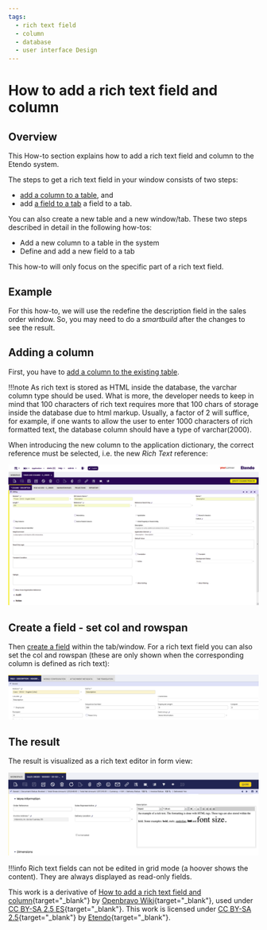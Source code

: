 ```yaml
---
tags: 
  - rich text field
  - column
  - database
  - user interface Design
---
```


#  How to add a rich text field and column
 
  
##  Overview

This How-to section explains how to add a rich text field and column to the Etendo
system.

The steps to get a rich text field in your window consists of two steps: 

- [add a column to a table](/developer-guide/etendo-classic/how-to-guides/How_to_add_Columns_to_a_Table/), and 
- add [a field to a tab](/developer-guide/etendo-classic/how-to-guides/How_to_add_a_field_to_a_Window_Tab/) a field to a tab.

You can also create a new table and a new window/tab. These two steps
described in detail in the following how-tos:

  * Add a new column to a table in the system 
  * Define and add a new field to a tab 

This how-to will only focus on the specific part of a rich text field.

  
##  Example 

For this how-to, we will use the redefine the description field in the sales order window. So, you may need to do a *smartbuild* after the changes to see the result.


  
##  Adding a column

First, you have to [add a column to the existing table](/developer-guide/etendo-classic/how-to-guides/How_to_add_Columns_to_a_Table/).

!!!note
    As rich text is stored as HTML inside the database, the varchar column type
    should be used. What is more, the developer needs to keep in mind that 100
    characters of rich text requires more that 100 chars of storage inside the
    database due to html markup. Usually, a factor of 2 will suffice, for example,
    if one wants to allow the user to enter 1000 characters of rich formatted
    text, the database column should have a type of varchar(2000).  

  
When introducing the new column to the application dictionary, the correct
reference must be selected, i.e. the new _Rich Text_ reference:


![](/assets/developer-guide/etendo-classic/how-to-guides/how_to_add_a_rich_text_field_and_column-1.png)

##  Create a field - set col and rowspan

Then [create a field](/developer-guide/etendo-classic/how-to-guides/How_to_add_a_field_to_a_Window_Tab/) within the tab/window. For a rich text field you can
also set the col and rowspan (these are only shown when the corresponding
column is defined as rich text):

![](/assets/developer-guide/etendo-classic/how-to-guides/How_to_add_a_rich_text_field_and_column-2.png) 


##  The result

The result is visualized as a rich text editor in form view:

![](/assets/developer-guide/etendo-classic/how-to-guides/How_to_add_a_rich_text_field_and_column-3.png) 

  

!!!info
    Rich text fields can not be edited in grid mode (a hoover shows the
    content). They are always displayed as read-only fields.  

  


This work is a derivative of [How to add a rich text field and column](http://wiki.openbravo.com/wiki/How_to_add_a_rich_text_field_and_column){target="\_blank"} by [Openbravo Wiki](http://wiki.openbravo.com/wiki/Welcome_to_Openbravo){target="\_blank"}, used under [CC BY-SA 2.5 ES](https://creativecommons.org/licenses/by-sa/2.5/es/){target="\_blank"}. This work is licensed under [CC BY-SA 2.5](https://creativecommons.org/licenses/by-sa/2.5/){target="\_blank"} by [Etendo](https://etendo.software){target="\_blank"}. 

